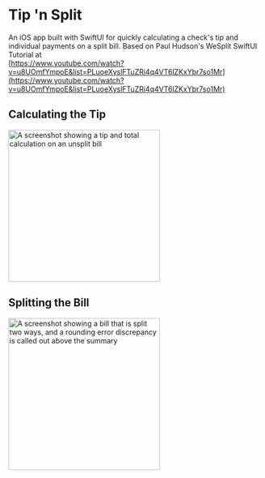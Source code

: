 # Tip 'n Split
An iOS app built with SwiftUI for quickly calculating a check's tip and individual payments on a split bill. Based on Paul Hudson's WeSplit SwiftUI Tutorial at  
[https://www.youtube.com/watch?v=u8UOmfYmpoE&list=PLuoeXyslFTuZRi4q4VT6lZKxYbr7so1Mr](https://www.youtube.com/watch?v=u8UOmfYmpoE&list=PLuoeXyslFTuZRi4q4VT6lZKxYbr7so1Mr)

## Calculating the Tip
<img src="https://github.com/user-attachments/assets/dd2d96d6-5de2-48bc-af01-cfce2347e79f" width="300px" alt="A screenshot showing a tip and total calculation on an unsplit bill"/>

## Splitting the Bill
<img src="https://github.com/user-attachments/assets/a0cfe229-9a0f-4e72-bfc6-5abde9684995" width="300px" alt="A screenshot showing a bill that is split two ways, and a rounding error discrepancy is called out above the summary"/>

